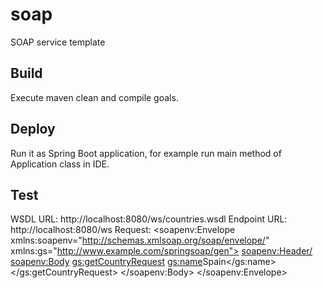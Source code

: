 # soap
SOAP service template

## Build
Execute maven clean and compile goals.

## Deploy
Run it as Spring Boot application, for example run main method of Application class in IDE.

## Test
WSDL URL: http://localhost:8080/ws/countries.wsdl
Endpoint URL: http://localhost:8080/ws
Request:
<soapenv:Envelope xmlns:soapenv="http://schemas.xmlsoap.org/soap/envelope/"
        xmlns:gs="http://www.example.com/springsoap/gen">
    <soapenv:Header/>
    <soapenv:Body>
        <gs:getCountryRequest>
            <gs:name>Spain</gs:name>
        </gs:getCountryRequest>
    </soapenv:Body>
 </soapenv:Envelope>
